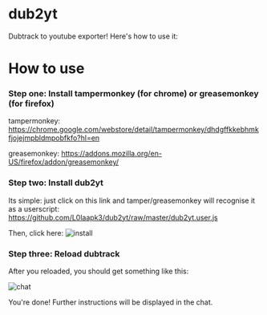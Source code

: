 # dub2yt
Dubtrack to youtube exporter! Here's how to use it:

# How to use

### Step one: Install tampermonkey (for chrome) or greasemonkey (for firefox)

tampermonkey: https://chrome.google.com/webstore/detail/tampermonkey/dhdgffkkebhmkfjojejmpbldmpobfkfo?hl=en

greasemonkey: https://addons.mozilla.org/en-US/firefox/addon/greasemonkey/

### Step two: Install dub2yt

Its simple: just click on this link and tamper/greasemonkey will recognise it as a userscript: https://github.com/L0laapk3/dub2yt/raw/master/dub2yt.user.js

Then, click here: ![install](http://i.imgur.com/GMrKqC3.png)

### Step three: Reload dubtrack

After you reloaded, you should get something like this:

![chat](http://i.imgur.com/o9rXbqJ.png)

You're done! Further instructions will be displayed in the chat.
